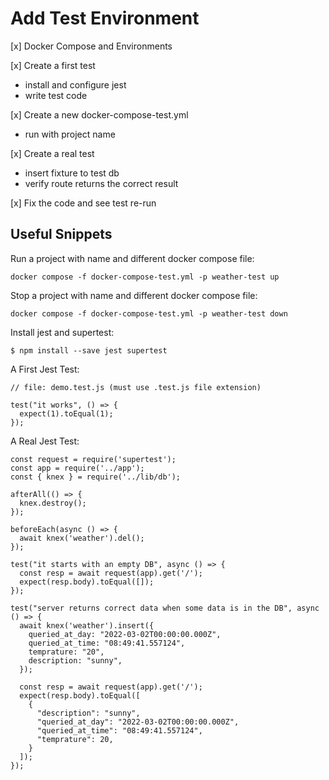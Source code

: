 # Add Test Environment

[x] Docker Compose and Environments

[x] Create a first test
  - install and configure jest
  - write test code

[x] Create a new docker-compose-test.yml
  - run with project name

[x] Create a real test
  - insert fixture to test db
  - verify route returns the correct result

[x] Fix the code and see test re-run











## Useful Snippets

Run a project with name and different docker compose file:

```
docker compose -f docker-compose-test.yml -p weather-test up
```

Stop a project with name and different docker compose file:

```
docker compose -f docker-compose-test.yml -p weather-test down
```

Install jest and supertest:

```
$ npm install --save jest supertest
```

A First Jest Test:

```
// file: demo.test.js (must use .test.js file extension)

test("it works", () => {
  expect(1).toEqual(1);
});

```

A Real Jest Test:

```
const request = require('supertest');
const app = require('../app');
const { knex } = require('../lib/db');

afterAll(() => {
  knex.destroy();
});

beforeEach(async () => {
  await knex('weather').del();
});

test("it starts with an empty DB", async () => {
  const resp = await request(app).get('/');
  expect(resp.body).toEqual([]);
});

test("server returns correct data when some data is in the DB", async () => {
  await knex('weather').insert({
    queried_at_day: "2022-03-02T00:00:00.000Z",
    queried_at_time: "08:49:41.557124",
    temprature: "20",
    description: "sunny",
  });

  const resp = await request(app).get('/');
  expect(resp.body).toEqual([
    {
      "description": "sunny",
      "queried_at_day": "2022-03-02T00:00:00.000Z",
      "queried_at_time": "08:49:41.557124",
      "temprature": 20,
    }
  ]);
});

```
